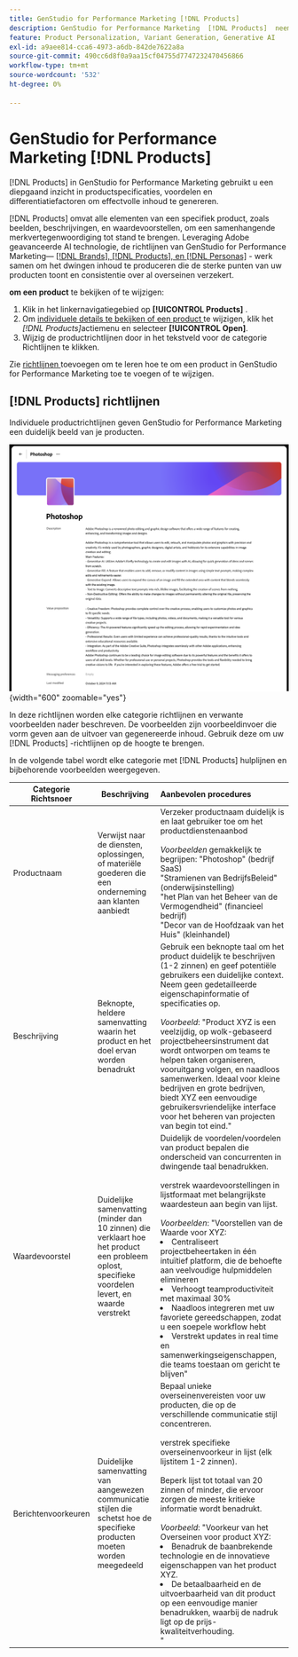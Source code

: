 ```yaml
---
title: GenStudio for Performance Marketing [!DNL Products]
description: GenStudio for Performance Marketing  [!DNL Products]  neemt alle aspecten van uw product-beelden, beschrijvingen, en waardevoorstellen-op om relevante inhoud tot stand te brengen die productsterke punten benadrukt en consistentie in productoverseinen handhaaft.
feature: Product Personalization, Variant Generation, Generative AI
exl-id: a9aee814-cca6-4973-a6db-842de7622a8a
source-git-commit: 490cc6d8f0a9aa15cf04755d7747232470456866
workflow-type: tm+mt
source-wordcount: '532'
ht-degree: 0%

---
```


# GenStudio for Performance Marketing [!DNL Products]

[!DNL Products] in GenStudio for Performance Marketing gebruikt u een diepgaand inzicht in productspecificaties, voordelen en differentiatiefactoren om effectvolle inhoud te genereren.

[!DNL Products] omvat alle elementen van een specifiek product, zoals beelden, beschrijvingen, en waardevoorstellen, om een samenhangende merkvertegenwoordiging tot stand te brengen. Leveraging Adobe geavanceerde AI technologie, de richtlijnen van GenStudio for Performance Marketing— [[!DNL Brands],  [!DNL Products], en  [!DNL Personas]](/help/user-guide/guidelines/overview.md) - werk samen om het dwingen inhoud te produceren die de sterke punten van uw producten toont en consistentie over al overseinen verzekert.

**om een product** te bekijken of te wijzigen:

1. Klik in het linkernavigatiegebied op **[!UICONTROL Products]** .
1. Om [ individuele details te bekijken of een product ](add-guidelines.md#manage-products) te wijzigen, klik het _[!DNL Products]_&#x200B;actiemenu en selecteer **[!UICONTROL Open]**.
1. Wijzig de productrichtlijnen door in het tekstveld voor de categorie Richtlijnen te klikken.

Zie [ richtlijnen ](add-guidelines.md) toevoegen om te leren hoe te om een product in GenStudio for Performance Marketing toe te voegen of te wijzigen.

## [!DNL Products] richtlijnen

Individuele productrichtlijnen geven GenStudio for Performance Marketing een duidelijk beeld van je producten.

![ Richtlijnen van het Product ](/help/assets/products.png){width="600" zoomable="yes"}

In deze richtlijnen worden elke categorie richtlijnen en verwante voorbeelden nader beschreven. De voorbeelden zijn voorbeeldinvoer die vorm geven aan de uitvoer van gegenereerde inhoud. Gebruik deze om uw [!DNL Products] -richtlijnen op de hoogte te brengen.

In de volgende tabel wordt elke categorie met [!DNL Products] hulplijnen en bijbehorende voorbeelden weergegeven.

| Categorie Richtsnoer | Beschrijving | Aanbevolen procedures |
| ------------------| ----------------| :---------- |
| Productnaam | Verwijst naar de diensten, oplossingen, of materiële goederen die een onderneming aan klanten aanbiedt | Verzeker productnaam duidelijk is en laat gebruiker toe om het productdienstenaanbod <br><br>_Voorbeelden_ gemakkelijk te begrijpen: &quot;Photoshop&quot; (bedrijf SaaS) <br> &quot;Stramienen van BedrijfsBeleid&quot; (onderwijsinstelling) <br> &quot;het Plan van het Beheer van de Vermogendheid&quot; (financieel bedrijf) <br> &quot;Decor van de Hoofdzaak van het Huis&quot; (kleinhandel) |
| Beschrijving | Beknopte, heldere samenvatting waarin het product en het doel ervan worden benadrukt | Gebruik een beknopte taal om het product duidelijk te beschrijven (1-2 zinnen) en geef potentiële gebruikers een duidelijke context. Neem geen gedetailleerde eigenschapinformatie of specificaties op.<br><br>_Voorbeeld_: &quot;Product XYZ is een veelzijdig, op wolk-gebaseerd projectbeheersinstrument dat wordt ontworpen om teams te helpen taken organiseren, vooruitgang volgen, en naadloos samenwerken. Ideaal voor kleine bedrijven en grote bedrijven, biedt XYZ een eenvoudige gebruikersvriendelijke interface voor het beheren van projecten van begin tot eind.&quot; |
| Waardevoorstel | Duidelijke samenvatting (minder dan 10 zinnen) die verklaart hoe het product een probleem oplost, specifieke voordelen levert, en waarde verstrekt | Duidelijk de voordelen/voordelen van product bepalen die onderscheid van concurrenten in dwingende taal benadrukken.<br><br> verstrek waardevoorstellingen in lijstformaat met belangrijkste waardesteun aan begin van lijst.<br><br>_Voorbeelden_: &quot;Voorstellen van de Waarde voor XYZ:<br><li>Centraliseert projectbeheertaken in één intuïtief platform, die de behoefte aan veelvoudige hulpmiddelen elimineren</li><li>Verhoogt teamproductiviteit met maximaal 30%</li><li>Naadloos integreren met uw favoriete gereedschappen, zodat u een soepele workflow hebt</li><li>Verstrekt updates in real time en samenwerkingseigenschappen, die teams toestaan om gericht te blijven&quot;</li> |
| Berichtenvoorkeuren | Duidelijke samenvatting van aangewezen communicatie stijlen die schetst hoe de specifieke producten moeten worden meegedeeld | Bepaal unieke overseinenvereisten voor uw producten, die op de verschillende communicatie stijl concentreren.<br><br> verstrek specifieke overseinenvoorkeur in lijst (elk lijstitem 1-2 zinnen).<br><br> Beperk lijst tot totaal van 20 zinnen of minder, die ervoor zorgen de meeste kritieke informatie wordt benadrukt.<br><br>_Voorbeeld_: &quot;Voorkeur van het Overseinen voor product XYZ:<li>Benadruk de baanbrekende technologie en de innovatieve eigenschappen van het product XYZ.</li><li>De betaalbaarheid en de uitvoerbaarheid van dit product op een eenvoudige manier benadrukken, waarbij de nadruk ligt op de prijs-kwaliteitverhouding.</li>&quot; |
